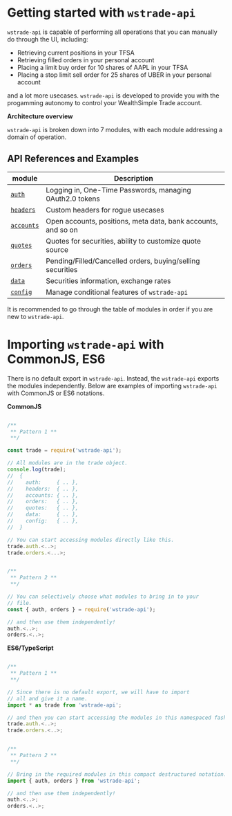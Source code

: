 
Getting started with `wstrade-api`
===

`wstrade-api` is capable of performing all operations that you can manually do through the UI, including:

* Retrieving current positions in your TFSA
* Retrieving filled orders in your personal account
* Placing a limit buy order for 10 shares of AAPL in your TFSA
* Placing a stop limit sell order for 25 shares of UBER in your personal account

and a lot more usecases. `wstrade-api` is developed to provide you with the progamming autonomy to control your WealthSimple Trade account.

**Architecture overview**

`wstrade-api` is broken down into 7 modules, with each module addressing a domain of operation.

## API References and Examples

| module | Description |
|--|--|
| [`auth`](/docs/auth) |  Logging in, One-Time Passwords, managing 0Auth2.0 tokens |
| [`headers`](/docs/headers) |  Custom headers for rogue usecases |
| [`accounts`](/docs/accounts) | Open accounts, positions, meta data, bank accounts, and so on |
| [`quotes`](/docs/quotes) | Quotes for securities, ability to customize quote source |
| [`orders`](/docs/orders) | Pending/Filled/Cancelled orders, buying/selling securities |
| [`data`](/docs/data) | Securities information, exchange rates |
| [`config`](/docs/config) | Manage conditional features of `wstrade-api` |

It is recommended to go through the table of modules in order if you are new to `wstrade-api`.

Importing `wstrade-api` with CommonJS, ES6
===
There is no default export in `wstrade-api`. Instead, the `wstrade-api` exports the modules independently. Below are examples of importing `wstrade-api` with CommonJS or ES6 notations.

**CommonJS**
```javascript

/**
 ** Pattern 1 **
 **/

const trade = require('wstrade-api');

// All modules are in the trade object.
console.log(trade);
//  {
//    auth:     { .. },
//    headers:  { .. },
//    accounts: { .. },
//    orders:   { .. },
//    quotes:   { .. },
//    data:     { .. },
//    config:   { .. },
//  }

// You can start accessing modules directly like this.
trade.auth.<..>;
trade.orders.<...>;


/**
 ** Pattern 2 **
 **/

// You can selectively choose what modules to bring in to your
// file.
const { auth, orders } = require('wstrade-api');

// and then use them independently!
auth.<..>;
orders.<..>;
```

**ES6/TypeScript**
```javascript

/**
 ** Pattern 1 **
 **/

// Since there is no default export, we will have to import
// all and give it a name.
import * as trade from 'wstrade-api';

// and then you can start accessing the modules in this namespaced fashion.
trade.auth.<..>;
trade.orders.<..>;


/**
 ** Pattern 2 **
 **/

// Bring in the required modules in this compact destructured notation.
import { auth, orders } from 'wstrade-api';

// and then use them independently!
auth.<..>;
orders.<..>;
```
